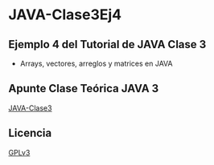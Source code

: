 # JAVA-Clase3Ej4
## Ejemplo 4 del Tutorial de JAVA Clase 3

  * Arrays, vectores, arreglos y matrices en JAVA

## Apunte Clase Teórica JAVA 3
[JAVA-Clase3](https://profmatiasgarcia.com.ar/uploads/tutoriales/ClaseTeoricaJAVA3.pdf)

## Licencia
[GPLv3](https://www.gnu.org/licenses/gpl-3.0.en.html)
